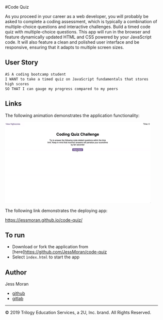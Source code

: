 #Code Quiz

As you proceed in your career as a web developer, you will probably be asked to complete a coding assessment, which is
typically a combination of multiple-choice questions and interactive challenges. Build a timed code quiz with multiple-choice
questions. This app will run in the browser and feature dynamically updated HTML and CSS powered by your JavaScript code. 
It will also feature a clean and polished user interface and be responsive, ensuring that it adapts to multiple screen sizes.

## User Story

```
AS A coding bootcamp student
I WANT to take a timed quiz on JavaScript fundamentals that stores high scores
SO THAT I can gauge my progress compared to my peers
```          

## Links

The following animation demonstrates the application functionality:

![code quiz](./Assets/04-web-apis-homework-demo.gif)

The following link demonstrates the deploying app:

https://jessmoran.github.io/code-quiz/

## To run 
- Download or fork the application from [here]https://github.com/JessMoran/code-quiz
- Select ``ìndex.html`` to start the app

## Author
Jess Moran 
- [github](https://github.com/JessMoran)
- [gitlab](https://gitlab.com/jessmoran.dev)

- - -
© 2019 Trilogy Education Services, a 2U, Inc. brand. All Rights Reserved.
